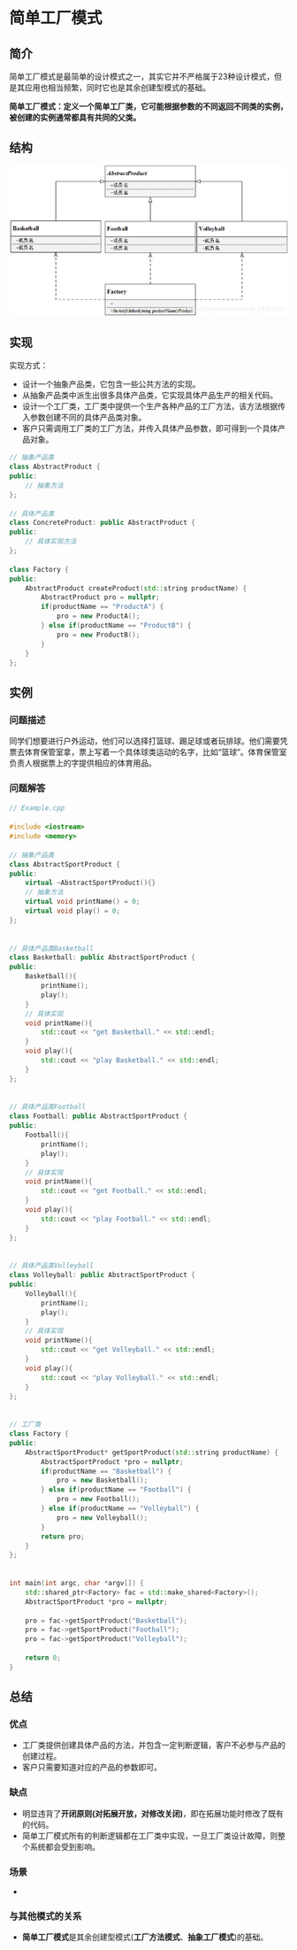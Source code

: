 # 简单工厂模式

## 简介

简单工厂模式是最简单的设计模式之一，其实它并不严格属于23种设计模式，但是其应用也相当频繁，同时它也是其余创建型模式的基础。

**简单工厂模式：定义一个简单工厂类，它可能根据参数的不同返回不同类的实例，被创建的实例通常都具有共同的父类。**

## 结构

![简单工厂模式](resources/uml.png)

## 实现

实现方式：

* 设计一个抽象产品类，它包含一些公共方法的实现。
* 从抽象产品类中派生出很多具体产品类，它实现具体产品生产的相关代码。
* 设计一个工厂类，工厂类中提供一个生产各种产品的工厂方法，该方法根据传入参数创建不同的具体产品类对象。
* 客户只需调用工厂类的工厂方法，并传入具体产品参数，即可得到一个具体产品对象。

```c++
// 抽象产品类
class AbstractProduct {
public:
    // 抽象方法
};

// 具体产品类
class ConcreteProduct: public AbstractProduct {
public:
    // 具体实现方法
};

class Factory {
public:
    AbstractProduct createProduct(std::string productName) {
        AbstractProduct pro = nullptr;
        if(productName == "ProductA") {
            pro = new ProductA();
        } else if(productName == "ProductB") {
            pro = new ProductB();
        }
    }
};

```

## 实例

### 问题描述

同学们想要进行户外运动，他们可以选择打篮球、踢足球或者玩排球。他们需要凭票去体育保管室拿，票上写着一个具体球类运动的名字，比如“篮球”。体育保管室负责人根据票上的字提供相应的体育用品。

### 问题解答

```c++
// Example.cpp

#include <iostream>
#include <memory>

// 抽象产品类
class AbstractSportProduct {
public:
    virtual ~AbstractSportProduct(){}
    // 抽象方法
    virtual void printName() = 0;
    virtual void play() = 0;
};


// 具体产品类Basketball
class Basketball: public AbstractSportProduct {
public:
    Basketball(){
        printName();
        play();
    }
    // 具体实现
    void printName(){
        std::cout << "get Basketball." << std::endl;
    }
    void play(){
        std::cout << "play Basketball." << std::endl;
    }
};


// 具体产品类Football
class Football: public AbstractSportProduct {
public:
    Football(){
        printName();
        play();
    }
    // 具体实现
    void printName(){
        std::cout << "get Football." << std::endl;
    }
    void play(){
        std::cout << "play Football." << std::endl;
    }
};


// 具体产品类Volleyball
class Volleyball: public AbstractSportProduct {
public:
    Volleyball(){
        printName();
        play();
    }
    // 具体实现
    void printName(){
        std::cout << "get Volleyball." << std::endl;
    }
    void play(){
        std::cout << "play Volleyball." << std::endl;
    }
};


// 工厂类
class Factory {
public:
    AbstractSportProduct* getSportProduct(std::string productName) {
        AbstractSportProduct *pro = nullptr;
        if(productName == "Basketball") {
            pro = new Basketball();
        } else if(productName == "Football") {
            pro = new Football();
        } else if(productName == "Volleyball") {
            pro = new Volleyball();
        }
        return pro;
    }
};


int main(int argc, char *argv[]) {
    std::shared_ptr<Factory> fac = std::make_shared<Factory>();
    AbstractSportProduct *pro = nullptr;

    pro = fac->getSportProduct("Basketball");
    pro = fac->getSportProduct("Football");
    pro = fac->getSportProduct("Volleyball");

    return 0;
}
```

## 总结

### 优点

* 工厂类提供创建具体产品的方法，并包含一定判断逻辑，客户不必参与产品的创建过程。
* 客户只需要知道对应的产品的参数即可。

### 缺点

* 明显违背了**开闭原则(对拓展开放，对修改关闭)**，即在拓展功能时修改了既有的代码。
* 简单工厂模式所有的判断逻辑都在工厂类中实现，一旦工厂类设计故障，则整个系统都会受到影响。

### 场景

*

### 与其他模式的关系

* **简单工厂模式**是其余创建型模式(**工厂方法模式**、**抽象工厂模式**)的基础。
